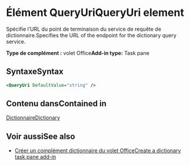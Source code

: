 # <a name="queryuri-element"></a><span data-ttu-id="7bbae-101">Élément QueryUri</span><span class="sxs-lookup"><span data-stu-id="7bbae-101">QueryUri element</span></span>

<span data-ttu-id="7bbae-102">Spécifie l’URL du point de terminaison du service de requête de dictionnaire.</span><span class="sxs-lookup"><span data-stu-id="7bbae-102">Specifies the URL of the endpoint for the dictionary query service.</span></span>

<span data-ttu-id="7bbae-103">**Type de complément :** volet Office</span><span class="sxs-lookup"><span data-stu-id="7bbae-103">**Add-in type:** Task pane</span></span>

## <a name="syntax"></a><span data-ttu-id="7bbae-104">Syntaxe</span><span class="sxs-lookup"><span data-stu-id="7bbae-104">Syntax</span></span>

```XML
<QueryUri DefaultValue="string" />
```

## <a name="contained-in"></a><span data-ttu-id="7bbae-105">Contenu dans</span><span class="sxs-lookup"><span data-stu-id="7bbae-105">Contained in</span></span>

[<span data-ttu-id="7bbae-106">Dictionnaire</span><span class="sxs-lookup"><span data-stu-id="7bbae-106">Dictionary</span></span>](dictionary.md)

## <a name="see-also"></a><span data-ttu-id="7bbae-107">Voir aussi</span><span class="sxs-lookup"><span data-stu-id="7bbae-107">See also</span></span>

- [<span data-ttu-id="7bbae-108">Créer un complément dictionnaire du volet Office</span><span class="sxs-lookup"><span data-stu-id="7bbae-108">Create a dictionary task pane add-in</span></span>](https://docs.microsoft.com/office/dev/add-ins/word/dictionary-task-pane-add-ins)
    
